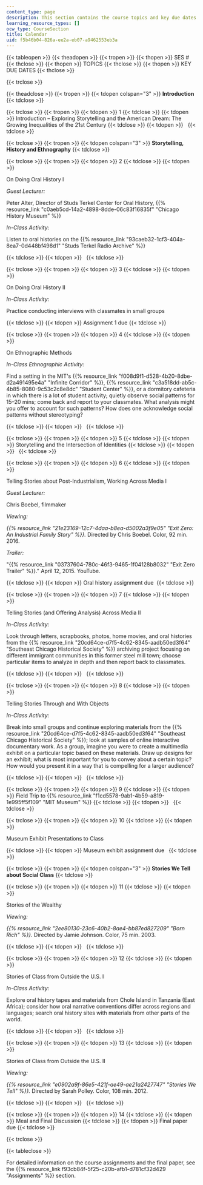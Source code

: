 ```yaml
---
content_type: page
description: This section contains the course topics and key due dates.
learning_resource_types: []
ocw_type: CourseSection
title: Calendar
uid: f5b46b04-826a-ee2a-eb07-a9462553eb3a
---
```


{{< tableopen >}}
{{< theadopen >}}
{{< tropen >}}
{{< thopen >}}
SES #
{{< thclose >}}
{{< thopen >}}
TOPICS
{{< thclose >}}
{{< thopen >}}
KEY DUE DATES
{{< thclose >}}

{{< trclose >}}

{{< theadclose >}}
{{< tropen >}}
{{< tdopen colspan="3" >}}
**Introduction**
{{< tdclose >}}

{{< trclose >}}
{{< tropen >}}
{{< tdopen >}}
1
{{< tdclose >}}
{{< tdopen >}}
Introduction – Exploring Storytelling and the American Dream: The Growing Inequalities of the 21st Century
{{< tdclose >}}
{{< tdopen >}}
 
{{< tdclose >}}

{{< trclose >}}
{{< tropen >}}
{{< tdopen colspan="3" >}}
**Storytelling, History and Ethnography**
{{< tdclose >}}

{{< trclose >}}
{{< tropen >}}
{{< tdopen >}}
2
{{< tdclose >}}
{{< tdopen >}}


On Doing Oral History I

_Guest Lecturer:_ 

Peter Alter, Director of Studs Terkel Center for Oral History, {{% resource_link "c0aeb5cd-14a2-4898-8dde-06c83f16835f" "Chicago History Museum" %}}

_In-Class Activity:_

Listen to oral histories on the {{% resource_link "93caeb32-1cf3-404a-8ea7-0d448bf498d1" "Studs Terkel Radio Archive" %}}


{{< tdclose >}}
{{< tdopen >}}
 
{{< tdclose >}}

{{< trclose >}}
{{< tropen >}}
{{< tdopen >}}
3
{{< tdclose >}}
{{< tdopen >}}


On Doing Oral History II

_In-Class Activity:_

Practice conducting interviews with classmates in small groups


{{< tdclose >}}
{{< tdopen >}}
Assignment 1 due
{{< tdclose >}}

{{< trclose >}}
{{< tropen >}}
{{< tdopen >}}
4
{{< tdclose >}}
{{< tdopen >}}


On Ethnographic Methods

_In-Class Ethnographic Activity:_

Find a setting in the MIT's {{% resource_link "f008d9f1-d528-4b20-8dbe-d2a491495e4a" "Infinite Corridor" %}}, {{% resource_link "c3a518dd-ab5c-4b85-8080-9c53c2c8e8dc" "Student Center" %}}, or a dormitory cafeteria in which there is a lot of student activity; quietly observe social patterns for 15–20 mins; come back and report to your classmates. What analysis might you offer to account for such patterns? How does one acknowledge social patterns without stereotyping?


{{< tdclose >}}
{{< tdopen >}}
 
{{< tdclose >}}

{{< trclose >}}
{{< tropen >}}
{{< tdopen >}}
5
{{< tdclose >}}
{{< tdopen >}}
Storytelling and the Intersection of Identities
{{< tdclose >}}
{{< tdopen >}}
 
{{< tdclose >}}

{{< trclose >}}
{{< tropen >}}
{{< tdopen >}}
6
{{< tdclose >}}
{{< tdopen >}}


Telling Stories about Post-Industrialism, Working Across Media I

_Guest Lecturer:_ 

Chris Boebel, filmmaker

_Viewing:_

_{{% resource_link "21e23169-12c7-4daa-b8ea-d5002a3f9e05" "Exit Zero: An Industrial Family Story" %}}._ Directed by Chris Boebel. Color, 92 min. 2016.

_Trailer:_

"{{% resource_link "03737604-780c-46f3-9465-1f04128b8032" "Exit Zero Trailer" %}}." April 12, 2015. YouTube.


{{< tdclose >}}
{{< tdopen >}}
Oral history assignment due 
{{< tdclose >}}

{{< trclose >}}
{{< tropen >}}
{{< tdopen >}}
7
{{< tdclose >}}
{{< tdopen >}}


Telling Stories (and Offering Analysis) Across Media II

_In-Class Activity:_

Look through letters, scrapbooks, photos, home movies, and oral histories from the {{% resource_link "20cd64ce-d7f5-4c62-8345-aadb50ed3f64" "Southeast Chicago Historical Society" %}} archiving project focusing on different immigrant communities in this former steel mill town; choose particular items to analyze in depth and then report back to classmates.


{{< tdclose >}}
{{< tdopen >}}
 
{{< tdclose >}}

{{< trclose >}}
{{< tropen >}}
{{< tdopen >}}
8
{{< tdclose >}}
{{< tdopen >}}


Telling Stories Through and With Objects

_In-Class Activity:_

Break into small groups and continue exploring materials from the {{% resource_link "20cd64ce-d7f5-4c62-8345-aadb50ed3f64" "Southeast Chicago Historical Society" %}}; look at samples of online interactive documentary work. As a group, imagine you were to create a multimedia exhibit on a particular topic based on these materials. Draw up designs for an exhibit; what is most important for you to convey about a certain topic? How would you present it in a way that is compelling for a larger audience?


{{< tdclose >}}
{{< tdopen >}}
 
{{< tdclose >}}

{{< trclose >}}
{{< tropen >}}
{{< tdopen >}}
9
{{< tdclose >}}
{{< tdopen >}}
Field Trip to {{% resource_link "f1cd5578-9ab1-4b59-a819-1e995ff5f109" "MIT Museum" %}}
{{< tdclose >}}
{{< tdopen >}}
 
{{< tdclose >}}

{{< trclose >}}
{{< tropen >}}
{{< tdopen >}}
10
{{< tdclose >}}
{{< tdopen >}}


Museum Exhibit Presentations to Class


{{< tdclose >}}
{{< tdopen >}}
Museum exhibit assignment due  
{{< tdclose >}}

{{< trclose >}}
{{< tropen >}}
{{< tdopen colspan="3" >}}
**Stories We Tell about Social Class**
{{< tdclose >}}

{{< trclose >}}
{{< tropen >}}
{{< tdopen >}}
11
{{< tdclose >}}
{{< tdopen >}}


Stories of the Wealthy

_Viewing:_

_{{% resource_link "2ee80130-23c6-40b2-8ae4-bb87ed827209" "Born Rich" %}}._ Directed by Jamie Johnson. Color, 75 min. 2003.


{{< tdclose >}}
{{< tdopen >}}
 
{{< tdclose >}}

{{< trclose >}}
{{< tropen >}}
{{< tdopen >}}
12
{{< tdclose >}}
{{< tdopen >}}


Stories of Class from Outside the U.S. I

_In-Class Activity:_

Explore oral history tapes and materials from Chole Island in Tanzania (East Africa); consider how oral narrative conventions differ across regions and languages; search oral history sites with materials from other parts of the world.


{{< tdclose >}}
{{< tdopen >}}
 
{{< tdclose >}}

{{< trclose >}}
{{< tropen >}}
{{< tdopen >}}
13
{{< tdclose >}}
{{< tdopen >}}


Stories of Class from Outside the U.S. II

_Viewing:_

_{{% resource_link "e0902a9f-86e5-421f-ae49-ae21a2427747" "Stories We Tell" %}}._ Directed by Sarah Polley. Color, 108 min. 2012.


{{< tdclose >}}
{{< tdopen >}}
 
{{< tdclose >}}

{{< trclose >}}
{{< tropen >}}
{{< tdopen >}}
14
{{< tdclose >}}
{{< tdopen >}}
Meal and Final Discussion
{{< tdclose >}}
{{< tdopen >}}
Final paper due
{{< tdclose >}}

{{< trclose >}}

{{< tableclose >}}

For detailed information on the course assignments and the final paper, see the {{% resource_link f93cb84f-5f25-c20b-afb1-d781cf32d429 "Assignments" %}} section.